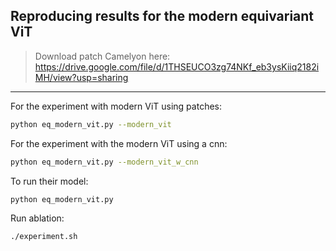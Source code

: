 ## Reproducing results for the modern equivariant ViT

> Download patch Camelyon here:
https://drive.google.com/file/d/1THSEUCO3zg74NKf_eb3ysKiiq2182iMH/view?usp=sharing

---

For the experiment with modern ViT using patches:

```bash
python eq_modern_vit.py --modern_vit
```

For the experiment with the modern ViT using a cnn:

```bash
python eq_modern_vit.py --modern_vit_w_cnn
```

To run their model:

```bash
python eq_modern_vit.py
```

Run ablation:
```bash
./experiment.sh
```
